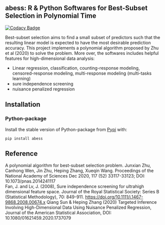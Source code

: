 abess: R & Python Softwares for Best-Subset Selection in Polynomial Time
---

[![Codacy Badge](https://app.codacy.com/project/badge/Grade/3f6e60a3a3e44699a033159633981b76)](https://www.codacy.com/gh/abess-team/abess/dashboard?utm_source=github.com&amp;utm_medium=referral&amp;utm_content=abess-team/abess&amp;utm_campaign=Badge_Grade)

Best-subset selection aims to find a small subset of predictors such that the resulting linear model is expected to have the most desirable prediction accuracy. This project implements a polynomial algorithm proposed by Zhu et al (2020) to solve the problem. More over, the softwares includes helpful features for high-dimensional data analysis:

- Linear regression, classification, counting-response modeling, censored-response modeling, multi-response modeling (multi-tasks learning)
- sure independence screening
- nuisance penalized regression

## Installation

### Python-package
Install the stable version of Python-package from [Pypi](https://pypi.org/project/abess/) with:
```shell
pip install abess
```

## Reference
A polynomial algorithm for best-subset selection problem. Junxian Zhu, Canhong Wen, Jin Zhu, Heping Zhang, Xueqin Wang. Proceedings of the National Academy of Sciences Dec 2020, 117 (52) 33117-33123; DOI: 10.1073/pnas.2014241117    
Fan, J. and Lv, J. (2008), Sure independence screening for ultrahigh dimensional feature space. Journal of the Royal Statistical Society: Series B (Statistical Methodology), 70: 849-911. https://doi.org/10.1111/j.1467-9868.2008.00674.x
Qiang Sun & Heping Zhang (2020) Targeted Inference Involving High-Dimensional Data Using Nuisance Penalized Regression, Journal of the American Statistical Association, DOI: 10.1080/01621459.2020.1737079
